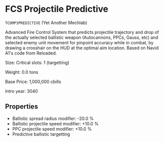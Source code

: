 # FCS Projectile Predictive

`TCOMP3PREDICTIVE` (Yet Another Mechlab)

Advanced Fire Control System that predicts projectile trajectory and drop of the actually selected ballistic weapon (Autocannons, PPCs, Gauss, etc) and selected enemy unit movement for pinpoint accuracy while in combat, by drawing a crosshair on the HUD at the optimal aim location. Based on Navid A1's code from Reloaded.

Size: Critical slots: 1 (targetting)

Weight: 0.0 tons

Base Price: 1,000,000 cbills

Intro year: 3040

## Properties
* Ballistic spread radius modifier: -20.0 %
* Ballistic projectile speed modifier: +10.0 %
* PPC projectile speed modifier: +10.0 %
* Predictive ballistic targetting
